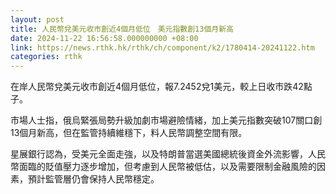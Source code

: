 ```yaml
---
layout: post
title: 人民幣兌美元收市創近4個月低位　美元指數創13個月新高
date: 2024-11-22 16:56:58.000000000 +08:00
link: https://news.rthk.hk/rthk/ch/component/k2/1780414-20241122.htm
categories: rthk
---
```


在岸人民幣兌美元收市創近4個月低位，報7.2452兌1美元，較上日收市跌42點子。

市場人士指，俄烏緊張局勢升級加劇市場避險情緒，加上美元指數突破107關口創13個月新高，但在監管持續維穩下，料人民幣調整空間有限。

星展銀行認為，受美元全面走強，以及特朗普當選美國總統後資金外流影響，人民幣面臨的貶值壓力逐步增加，但考慮到人民幣被低估，以及需要限制金融風險的因素，預計監管層仍會保持人民幣穩定。
